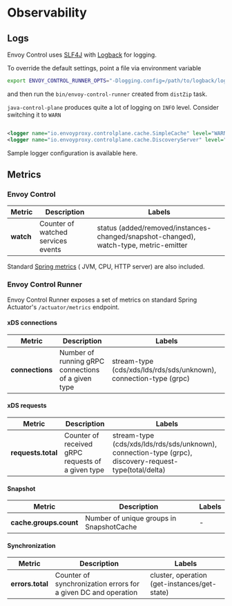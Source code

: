 # Observability

## Logs

Envoy Control uses [SLF4J](https://www.slf4j.org/) with [Logback](https://logback.qos.ch/) for logging.

To override the default settings, point a file via environment variable

```bash
export ENVOY_CONTROL_RUNNER_OPTS="-Dlogging.config=/path/to/logback/logback.xml"
```

and then run the `bin/envoy-control-runner` created from `distZip` task.

`java-control-plane` produces quite a lot of logging on `INFO` level. Consider switching it to `WARN`

```xml

<logger name="io.envoyproxy.controlplane.cache.SimpleCache" level="WARN"/>
<logger name="io.envoyproxy.controlplane.cache.DiscoveryServer" level="WARN"/>
```

<!--
// todo github link
-->
Sample logger configuration is available here.

## Metrics

### Envoy Control

Metric | Description | Labels
----------------------|------------------------------------|--------------------------------
**watch** | Counter of watched services events | status (added/removed/instances-changed/snapshot-changed), watch-type, metric-emitter

Standard [Spring metrics](https://docs.spring.io/spring-boot/docs/current/reference/html/production-ready-metrics.html#production-ready-metrics-meter) (
JVM, CPU, HTTP server) are also included.

### Envoy Control Runner

Envoy Control Runner exposes a set of metrics on standard Spring Actuator's `/actuator/metrics` endpoint.

#### xDS connections

 Metric               | Description                                        | Labels                             
----------------------|----------------------------------------------------|------------------------------------
 **connections** | Number of running gRPC connections of a given type | stream-type (cds/xds/lds/rds/sds/unknown), connection-type (grpc)

#### xDS requests

 Metric                  | Description                                       | Labels                                                       
-------------------------|---------------------------------------------------|--------------------------------------------------------------
 **requests.total** | Counter of received gRPC requests of a given type | stream-type (cds/xds/lds/rds/sds/unknown), connection-type (grpc), discovery-request-type(total/delta) 

#### Snapshot

 Metric                 | Description                              | Labels 
------------------------|------------------------------------------|--------
 **cache.groups.count** | Number of unique groups in SnapshotCache | -      

#### Synchronization

 Metric                                    | Description                                                    | Labels                                       
-------------------------------------------|----------------------------------------------------------------|----------------------------------------------
 **errors.total** | Counter of synchronization errors for a given DC and operation | cluster, operation (get-instances/get-state) 

